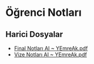 # Öğrenci Notları


<!--HariciDosyalar-->

## Harici Dosyalar

- [Final Notları AI ~ YEmreAk.pdf](./Final%20Notlar%C4%B1%20AI%20~%20YEmreAk.pdf)
- [Vize Notları AI ~ YEmreAk.pdf](./Vize%20Notlar%C4%B1%20AI%20~%20YEmreAk.pdf)


<!--HariciDosyalar-->

